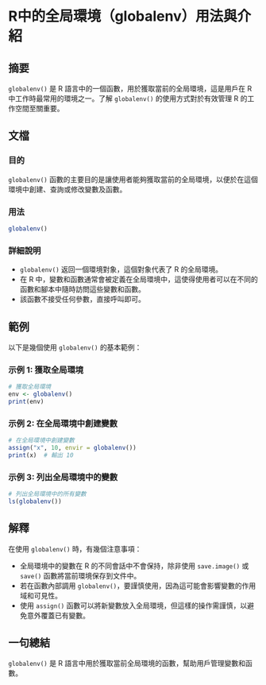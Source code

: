 <!--
Meta Description: # R中的全局環境（globalenv）用法與介紹 ## 摘要 `globalenv()` 是 R 語言中的一個函數，用於獲取當前的全局環境，這是用戶在 R 中工作時最常用的環境之一。了解 `globalenv()` 的使用方式對於有效管理 R 的工作空間至關重要。 ## 文檔 ### 目的 `gl...
Meta Keywords: globalenv, 獲取全局環境, env, print, 在全局環境中創建變數
-->

# R中的全局環境（globalenv）用法與介紹

## 摘要
`globalenv()` 是 R 語言中的一個函數，用於獲取當前的全局環境，這是用戶在 R 中工作時最常用的環境之一。了解 `globalenv()` 的使用方式對於有效管理 R 的工作空間至關重要。

## 文檔
### 目的
`globalenv()` 函數的主要目的是讓使用者能夠獲取當前的全局環境，以便於在這個環境中創建、查詢或修改變數及函數。

### 用法
```R
globalenv()
```

### 詳細說明
- `globalenv()` 返回一個環境對象，這個對象代表了 R 的全局環境。
- 在 R 中，變數和函數通常會被定義在全局環境中，這使得使用者可以在不同的函數和腳本中隨時訪問這些變數和函數。
- 該函數不接受任何參數，直接呼叫即可。

## 範例
以下是幾個使用 `globalenv()` 的基本範例：

### 示例 1: 獲取全局環境
```R
# 獲取全局環境
env <- globalenv()
print(env)
```

### 示例 2: 在全局環境中創建變數
```R
# 在全局環境中創建變數
assign("x", 10, envir = globalenv())
print(x)  # 輸出 10
```

### 示例 3: 列出全局環境中的變數
```R
# 列出全局環境中的所有變數
ls(globalenv())
```

## 解釋
在使用 `globalenv()` 時，有幾個注意事項：
- 全局環境中的變數在 R 的不同會話中不會保持，除非使用 `save.image()` 或 `save()` 函數將當前環境保存到文件中。
- 若在函數內部調用 `globalenv()`，要謹慎使用，因為這可能會影響變數的作用域和可見性。
- 使用 `assign()` 函數可以將新變數放入全局環境，但這樣的操作需謹慎，以避免意外覆蓋已有變數。

## 一句總結
`globalenv()` 是 R 語言中用於獲取當前全局環境的函數，幫助用戶管理變數和函數。
